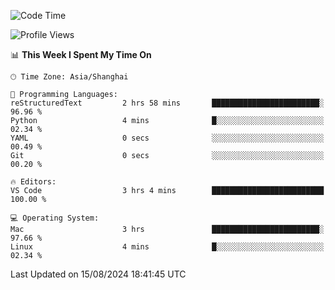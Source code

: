 <!--START_SECTION:waka-->
![Code Time](http://img.shields.io/badge/Code%20Time-469%20hrs%2020%20mins-blue)

![Profile Views](http://img.shields.io/badge/Profile%20Views-0-blue)

📊 **This Week I Spent My Time On** 

```text
🕑︎ Time Zone: Asia/Shanghai

💬 Programming Languages: 
reStructuredText         2 hrs 58 mins       ████████████████████████░   96.96 % 
Python                   4 mins              █░░░░░░░░░░░░░░░░░░░░░░░░   02.34 % 
YAML                     0 secs              ░░░░░░░░░░░░░░░░░░░░░░░░░   00.49 % 
Git                      0 secs              ░░░░░░░░░░░░░░░░░░░░░░░░░   00.20 % 

🔥 Editors: 
VS Code                  3 hrs 4 mins        █████████████████████████   100.00 % 

💻 Operating System: 
Mac                      3 hrs               ████████████████████████░   97.66 % 
Linux                    4 mins              █░░░░░░░░░░░░░░░░░░░░░░░░   02.34 % 
```


 Last Updated on 15/08/2024 18:41:45 UTC
<!--END_SECTION:waka-->
